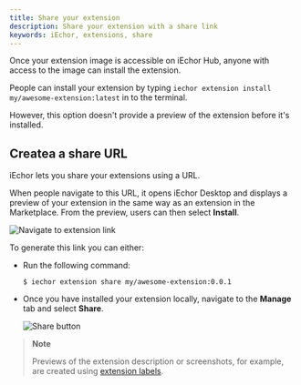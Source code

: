 ```yaml
---
title: Share your extension
description: Share your extension with a share link
keywords: iEchor, extensions, share
---
```


Once your extension image is accessible on iEchor Hub, anyone with access to the image can install the extension.

People can install your extension by typing `iechor extension install my/awesome-extension:latest` in to the terminal.

However, this option doesn't provide a preview of the extension before it's installed.

## Createa a share URL

iEchor lets you share your extensions using a URL.

When people navigate to this URL, it opens iEchor Desktop and displays a preview of your extension in the same way as an extension in the Marketplace. From the preview, users can then select **Install**.

![Navigate to extension link](images/open-share.png)

To generate this link you can either:

- Run the following command:

  ```console
  $ iechor extension share my/awesome-extension:0.0.1
  ```

- Once you have installed your extension locally, navigate to the **Manage** tab and select **Share**.

  ![Share button](images/list-preview.png)

> **Note**
>
> Previews of the extension description or screenshots, for example, are created using [extension labels](labels.md).